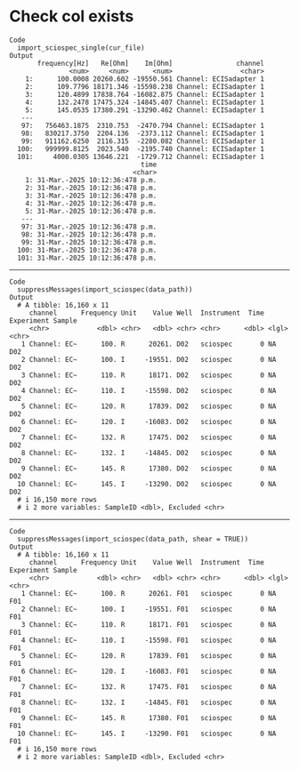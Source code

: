 # Check col exists

    Code
      import_sciospec_single(cur_file)
    Output
           frequency[Hz]   Re[Ohm]    Im[Ohm]                channel
                   <num>     <num>      <num>                 <char>
        1:      100.0008 20260.602 -19550.561 Channel: ECISadapter 1
        2:      109.7796 18171.346 -15598.238 Channel: ECISadapter 1
        3:      120.4899 17838.764 -16082.875 Channel: ECISadapter 1
        4:      132.2478 17475.324 -14845.407 Channel: ECISadapter 1
        5:      145.0535 17380.291 -13290.462 Channel: ECISadapter 1
       ---                                                          
       97:   756463.1875  2310.753  -2470.794 Channel: ECISadapter 1
       98:   830217.3750  2204.136  -2373.112 Channel: ECISadapter 1
       99:   911162.6250  2116.315  -2280.082 Channel: ECISadapter 1
      100:   999999.8125  2023.540  -2195.740 Channel: ECISadapter 1
      101:     4000.0305 13646.221  -1729.712 Channel: ECISadapter 1
                                     time
                                   <char>
        1: 31-Mar.-2025 10:12:36:478 p.m.
        2: 31-Mar.-2025 10:12:36:478 p.m.
        3: 31-Mar.-2025 10:12:36:478 p.m.
        4: 31-Mar.-2025 10:12:36:478 p.m.
        5: 31-Mar.-2025 10:12:36:478 p.m.
       ---                               
       97: 31-Mar.-2025 10:12:36:478 p.m.
       98: 31-Mar.-2025 10:12:36:478 p.m.
       99: 31-Mar.-2025 10:12:36:478 p.m.
      100: 31-Mar.-2025 10:12:36:478 p.m.
      101: 31-Mar.-2025 10:12:36:478 p.m.

---

    Code
      suppressMessages(import_sciospec(data_path))
    Output
      # A tibble: 16,160 x 11
         channel      Frequency Unit    Value Well  Instrument  Time Experiment Sample
         <chr>            <dbl> <chr>   <dbl> <chr> <chr>      <dbl> <lgl>      <chr> 
       1 Channel: EC~      100. R      20261. D02   sciospec       0 NA         D02   
       2 Channel: EC~      100. I     -19551. D02   sciospec       0 NA         D02   
       3 Channel: EC~      110. R      18171. D02   sciospec       0 NA         D02   
       4 Channel: EC~      110. I     -15598. D02   sciospec       0 NA         D02   
       5 Channel: EC~      120. R      17839. D02   sciospec       0 NA         D02   
       6 Channel: EC~      120. I     -16083. D02   sciospec       0 NA         D02   
       7 Channel: EC~      132. R      17475. D02   sciospec       0 NA         D02   
       8 Channel: EC~      132. I     -14845. D02   sciospec       0 NA         D02   
       9 Channel: EC~      145. R      17380. D02   sciospec       0 NA         D02   
      10 Channel: EC~      145. I     -13290. D02   sciospec       0 NA         D02   
      # i 16,150 more rows
      # i 2 more variables: SampleID <dbl>, Excluded <chr>

---

    Code
      suppressMessages(import_sciospec(data_path, shear = TRUE))
    Output
      # A tibble: 16,160 x 11
         channel      Frequency Unit    Value Well  Instrument  Time Experiment Sample
         <chr>            <dbl> <chr>   <dbl> <chr> <chr>      <dbl> <lgl>      <chr> 
       1 Channel: EC~      100. R      20261. F01   sciospec       0 NA         F01   
       2 Channel: EC~      100. I     -19551. F01   sciospec       0 NA         F01   
       3 Channel: EC~      110. R      18171. F01   sciospec       0 NA         F01   
       4 Channel: EC~      110. I     -15598. F01   sciospec       0 NA         F01   
       5 Channel: EC~      120. R      17839. F01   sciospec       0 NA         F01   
       6 Channel: EC~      120. I     -16083. F01   sciospec       0 NA         F01   
       7 Channel: EC~      132. R      17475. F01   sciospec       0 NA         F01   
       8 Channel: EC~      132. I     -14845. F01   sciospec       0 NA         F01   
       9 Channel: EC~      145. R      17380. F01   sciospec       0 NA         F01   
      10 Channel: EC~      145. I     -13290. F01   sciospec       0 NA         F01   
      # i 16,150 more rows
      # i 2 more variables: SampleID <dbl>, Excluded <chr>

